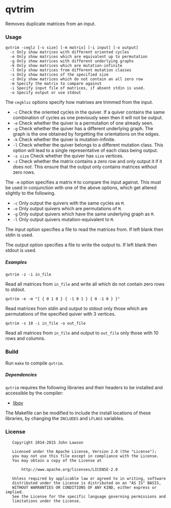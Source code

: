 # qvtrim

Removes duplicate matrices from an input.

### Usage

```
qvtrim -ceglz [-s size] [-m matrix] [-i input] [-o output]
  -c Only show matrices with different oriented cycles 
  -e Only show matrices which are equivalent up to permutation
  -g Only show matrices with different underlying graphs
  -k Only show matrices which are mutation-infinite
  -l Only show matrices from different mutation classes
  -s Only show matrices of the specified size
  -z Only show matrices which do not contain an all zero row
  -m Specify the matrix to compare against
  -i Specify input file of matrices, if absent stdin is used.
  -o Specify output or use stdout
```

The `cegklsz` options specify how matrixes are trimmed from the input.

 * `-c` Check the oriented cycles in the quiver. If a quiver contains the same
	 combination of cycles as one previously seen then it will not be output.
 * `-e` Check whether the quiver is a permutation of one already seen.
 * `-g` Check whether the quiver has a different underlying graph. The graph is
	 the one obtained by forgetting the orientations on the edges.
 * `-k` Check whether the quiver is mutation-infinite.
 * `-l` Check whether the quiver belongs to a different mutation class. This
	 option will lead to a single representative of each class being output.
 * `-s size` Check whether the quiver has `size` vertices.
 * `-z` Check whether the matrix contains a zero row and only output it if it
	 does *not*. This ensure that the output only contains matrices without zero
	 rows.

The `-m` option specifies a matrix `M` to compare the input against. This must be
used in conjunction with one of the above options, which get altered slightly to
the following.

 * `-c` Only output the quivers with the same cycles as `M`.
 * `-e` Only output quivers which are permutations of `M`.
 * `-g` Only output quivers which have the same underlying graph as `M`.
 * `-l` Only output quivers mutation-equivalent to `M`.

The input option specifies a file to read the matrices from. If left blank then
stdin is used.

The output option specifies a file to write the output to. If left blank then
stdout is used.

##### Examples

```
qvtrim -z -i in_file
```
Read all matrices from `in_file` and write all which do not contain zero rows to
stdout.

```
qvtrim -e -m "{ { 0 1 0 } { -1 0 1 } { 0 -1 0 } }"
```
Read matrices from stdin and output to stdout only those which are permutations
of the specified quiver with 3 vertices.

```
qvtrim -s 10 -i in_file -o out_file
```
Read all matrices from `in_file` and output to `out_file` only those with 10
rows and columns.

### Build

Run `make` to compile `qvtrim`.

##### Dependencies

`qvtrim` requires the following libraries and their headers to be
installed and accessible by the compiler:

 * [libqv][libqv site]

The Makefile can be modified to include the install locations of these
libraries, by changing the `INCLUDES` and `LFLAGS` variables.

### License

```
   Copyright 2014-2015 John Lawson

   Licensed under the Apache License, Version 2.0 (the "License");
   you may not use this file except in compliance with the License.
   You may obtain a copy of the License at

       http://www.apache.org/licenses/LICENSE-2.0

   Unless required by applicable law or agreed to in writing, software
   distributed under the License is distributed on an "AS IS" BASIS,
   WITHOUT WARRANTIES OR CONDITIONS OF ANY KIND, either express or implied.
   See the License for the specific language governing permissions and
   limitations under the License.
```

[libqv site]: http://github.com/jwlawson/qv
